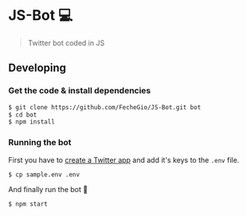 # JS-Bot :computer:


> Twitter bot coded in JS

## Developing

### Get the code & install dependencies

```bash
$ git clone https://github.com/FecheGio/JS-Bot.git bot
$ cd bot
$ npm install
```

### Running the bot

First you have to [create a Twitter app](https://apps.twitter.com/app/new) and add it's keys to the `.env` file.

```bash
$ cp sample.env .env
```

And finally run the bot :ghost:

```bash
$ npm start
```
